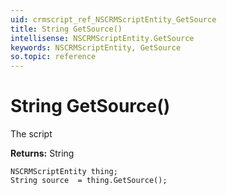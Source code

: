 ```yaml
---
uid: crmscript_ref_NSCRMScriptEntity_GetSource
title: String GetSource()
intellisense: NSCRMScriptEntity.GetSource
keywords: NSCRMScriptEntity, GetSource
so.topic: reference
---
```


# String GetSource()

The script

**Returns:** String

```crmscript
NSCRMScriptEntity thing;
String source  = thing.GetSource();
```

